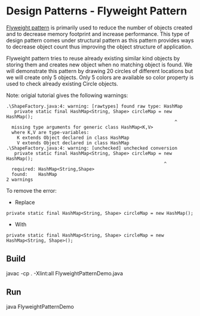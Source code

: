 # Design Patterns - Flyweight Pattern

[Flyweight pattern](http://www.tutorialspoint.com/design_pattern/flyweight_pattern.htm) is primarily used to reduce the number of objects created and to decrease memory footprint and increase performance. This type of design pattern comes under structural pattern as this pattern provides ways to decrease object count thus improving the object structure of application.

Flyweight pattern tries to reuse already existing similar kind objects by storing them and creates new object when no matching object is found. We will demonstrate this pattern by drawing 20 circles of different locations but we will create only 5 objects. Only 5 colors are available so color property is used to check already existing Circle objects.

Note: origial tutorial gives the following warnings:
```
.\ShapeFactory.java:4: warning: [rawtypes] found raw type: HashMap
   private static final HashMap<String, Shape> circleMap = new HashMap();
                                                               ^
  missing type arguments for generic class HashMap<K,V>
  where K,V are type-variables:
    K extends Object declared in class HashMap
    V extends Object declared in class HashMap
.\ShapeFactory.java:4: warning: [unchecked] unchecked conversion
   private static final HashMap<String, Shape> circleMap = new HashMap();
                                                           ^
  required: HashMap<String,Shape>
  found:    HashMap
2 warnings
```

To remove the error:

* Replace 
```
private static final HashMap<String, Shape> circleMap = new HashMap();
```

* With
```
private static final HashMap<String, Shape> circleMap = new HashMap<String, Shape>();
```


## Build

javac -cp . -Xlint:all FlyweightPatternDemo.java

## Run

java FlyweightPatternDemo